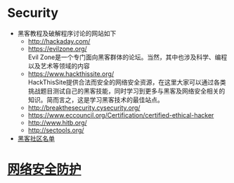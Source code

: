 # Security
+ 黑客教程及破解程序讨论的网站如下
   + http://hackaday.com/
   + https://evilzone.org/   
   Evil Zone是一个专门面向黑客群体的论坛。当然，其中也涉及科学、编程以及艺术等领域的内容
   + https://www.hackthissite.org/   
   HackThisSite提供合法而安全的网络安全资源，在这里大家可以通过各类挑战题目测试自己的黑客技能，同时学习到更多与黑客及网络安全相关的知识。简而言之，这是学习黑客技术的最佳站点。
   + http://breakthesecurity.cysecurity.org/
   + https://www.eccouncil.org/Certification/certified-ethical-hacker
   + http://www.hitb.org/
   + http://sectools.org/
+ [黑客社区名单](https://baijiahao.baidu.com/s?id=1589940567512710628&wfr=spider&for=pc)

# [网络安全防护](https://mp.weixin.qq.com/s/QFxII1e98nROeGfOvhxeKg)
